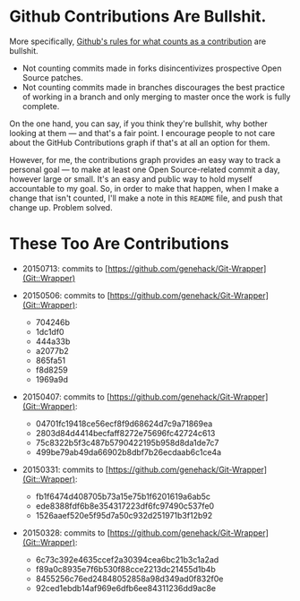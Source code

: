 # Github Contributions Are Bullshit.

More specifically,
[Github's rules for what counts as a contribution](https://help.github.com/articles/why-are-my-contributions-not-showing-up-on-my-profile/)
are bullshit.

* Not counting commits made in forks disincentivizes prospective Open
  Source patches.
* Not counting commits made in branches discourages the best practice
  of working in a branch and only merging to master once the work is
  fully complete.

On the one hand, you can say, if you think they're bullshit, why
bother looking at them — and that's a fair point. I encourage people
to not care about the GitHub Contributions graph if that's at all an
option for them.

However, for me, the contributions graph provides an easy way to track
a personal goal — to make at least one Open Source-related commit a
day, however large or small. It's an easy and public way to hold
myself accountable to my goal. So, in order to make that happen, when
I make a change that isn't counted, I'll make a note in this `README`
file, and push that change up. Problem solved.

# These Too Are Contributions
* 20150713: commits to [https://github.com/genehack/Git-Wrapper](Git::Wrapper)

* 20150506: commits to [https://github.com/genehack/Git-Wrapper](Git::Wrapper):
  * 704246b
  * 1dc1df0
  * 444a33b
  * a2077b2
  * 865fa51
  * f8d8259
  * 1969a9d

* 20150407: commits to [https://github.com/genehack/Git-Wrapper](Git::Wrapper):
  * 04701fc19418ce56ecf8f9d68624d7c9a71869ea
  * 2803d84d4414becfaff8272e75696fc42724c613
  * 75c8322b5f3c487b5790422195b958d8da1de7c7
  * 499be79ab49da66902b8dbf7b26ecdaab6c1ce4a

* 20150331: commits to [https://github.com/genehack/Git-Wrapper](Git::Wrapper):
  * fb1f6474d408705b73a15e75b1f6201619a6ab5c
  * ede8388fdf6b8e354317223df6fc97490c537fe0
  * 1526aaef520e5f95d7a50c932d251971b3f12b92

* 20150328: commits to [https://github.com/genehack/Git-Wrapper](Git::Wrapper):
  * 6c73c392e4635ccef2a30394cea6bc21b3c1a2ad
  * f89a0c8935e7f6b530f88cce2213dc21455d1b4b
  * 8455256c76ed24848052858a98d349ad0f832f0e
  * 92ced1ebdb14af969e6dfb6ee84311236dd9ac8e


